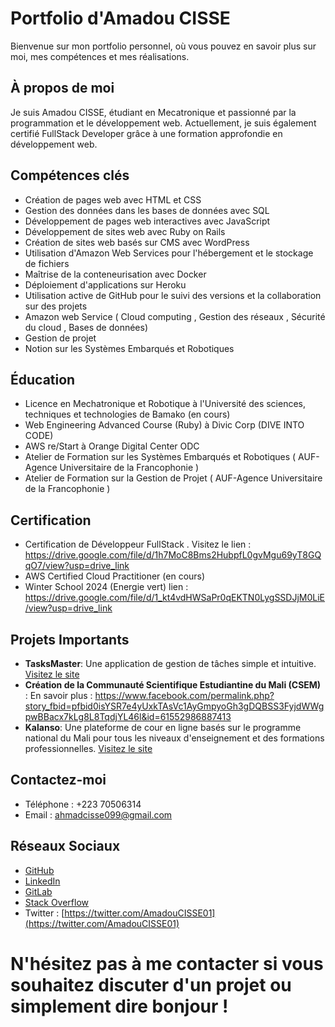 # Portfolio d'Amadou CISSE

Bienvenue sur mon portfolio personnel, où vous pouvez en savoir plus sur moi, mes compétences et mes réalisations.

## À propos de moi

Je suis Amadou CISSE, étudiant en Mecatronique et passionné par la programmation et le développement web. Actuellement, je suis également certifié FullStack Developer grâce à une formation approfondie en développement web.

## Compétences clés

- Création de pages web avec HTML et CSS
- Gestion des données dans les bases de données avec SQL
- Développement de pages web interactives avec JavaScript
- Développement de sites web avec Ruby on Rails
- Création de sites web basés sur CMS avec WordPress
- Utilisation d'Amazon Web Services pour l'hébergement et le stockage de fichiers 
- Maîtrise de la conteneurisation avec Docker
- Déploiement d'applications sur Heroku
- Utilisation active de GitHub pour le suivi des versions et la collaboration sur des projets
- Amazon web Service ( Cloud computing , Gestion des réseaux , Sécurité du cloud , Bases de données)
- Gestion de projet
- Notion sur les Systèmes Embarqués et Robotiques

## Éducation

- Licence en Mechatronique et Robotique à l'Université des sciences, techniques et technologies de Bamako (en cours)
- Web Engineering Advanced Course (Ruby)  à Divic Corp (DIVE INTO CODE)
- AWS re/Start à Orange Digital Center  ODC
- Atelier de Formation sur les Systèmes Embarqués et Robotiques ( AUF-Agence Universitaire de la Francophonie )
- Atelier de Formation sur la Gestion de Projet ( AUF-Agence Universitaire de la Francophonie )
  
## Certification

- Certification de Développeur FullStack .  Visitez le lien : https://drive.google.com/file/d/1h7MoC8Bms2HubpfL0gvMgu69yT8GQqO7/view?usp=drive_link
- AWS Certified Cloud Practitioner (en cours)
- Winter School 2024 (Energie vert) lien : https://drive.google.com/file/d/1_kt4vdHWSaPr0qEKTN0LygSSDJjM0LiE/view?usp=drive_link
  
## Projets Importants

- **TasksMaster**: Une application de gestion de tâches simple et intuitive. [Visitez le site](https://github.com/1Amadou/Application_Original)
- **Création de la Communauté Scientifique Estudiantine du Mali (CSEM)** : En savoir plus : https://www.facebook.com/permalink.php?story_fbid=pfbid0isYSR7e4yUxkTAsVc1AyGmpyoGh3gDQBSS3FyjdWWgpwBBacx7kLg8L8TqdjYL46l&id=61552986887413 
- **Kalanso**: Une plateforme de cour en ligne basés sur le programme national du Mali pour tous les niveaux d'enseignement et des formations professionnelles. [Visitez le site](https://github.com/1Amadou/Kalanso)

## Contactez-moi

- Téléphone : +223 70506314
- Email : ahmadcisse099@gmail.com

## Réseaux Sociaux

- [GitHub](https://github.com/1Amadou)
- [LinkedIn](https://www.linkedin.com/in/ahmad-ciss%C3%A9-3949b8240/)
- [GitLab](https://gitlab.com/1Amadou)
- [Stack Overflow](https://stackoverflow.com/users/22550761/amadou-cisse)
- Twitter : [https://twitter.com/AmadouCISSE01](https://twitter.com/AmadouCISSE01)

N'hésitez pas à me contacter si vous souhaitez discuter d'un projet ou simplement dire bonjour !
=======

